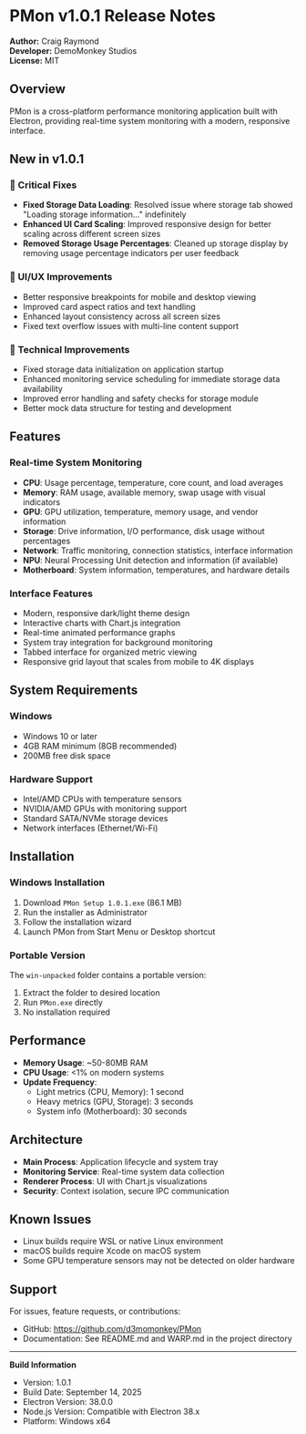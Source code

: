 # PMon v1.0.1 Release Notes

**Author:** Craig Raymond  
**Developer:** DemoMonkey Studios  
**License:** MIT

## Overview
PMon is a cross-platform performance monitoring application built with Electron, providing real-time system monitoring with a modern, responsive interface.

## New in v1.0.1

### 🔧 Critical Fixes
- **Fixed Storage Data Loading**: Resolved issue where storage tab showed "Loading storage information..." indefinitely
- **Enhanced UI Card Scaling**: Improved responsive design for better scaling across different screen sizes
- **Removed Storage Usage Percentages**: Cleaned up storage display by removing usage percentage indicators per user feedback

### 🎨 UI/UX Improvements
- Better responsive breakpoints for mobile and desktop viewing
- Improved card aspect ratios and text handling
- Enhanced layout consistency across all screen sizes
- Fixed text overflow issues with multi-line content support

### 🔧 Technical Improvements
- Fixed storage data initialization on application startup
- Enhanced monitoring service scheduling for immediate storage data availability
- Improved error handling and safety checks for storage module
- Better mock data structure for testing and development

## Features

### Real-time System Monitoring
- **CPU**: Usage percentage, temperature, core count, and load averages
- **Memory**: RAM usage, available memory, swap usage with visual indicators
- **GPU**: GPU utilization, temperature, memory usage, and vendor information
- **Storage**: Drive information, I/O performance, disk usage without percentages
- **Network**: Traffic monitoring, connection statistics, interface information
- **NPU**: Neural Processing Unit detection and information (if available)
- **Motherboard**: System information, temperatures, and hardware details

### Interface Features
- Modern, responsive dark/light theme design
- Interactive charts with Chart.js integration
- Real-time animated performance graphs
- System tray integration for background monitoring
- Tabbed interface for organized metric viewing
- Responsive grid layout that scales from mobile to 4K displays

## System Requirements

### Windows
- Windows 10 or later
- 4GB RAM minimum (8GB recommended)
- 200MB free disk space

### Hardware Support
- Intel/AMD CPUs with temperature sensors
- NVIDIA/AMD GPUs with monitoring support
- Standard SATA/NVMe storage devices
- Network interfaces (Ethernet/Wi-Fi)

## Installation

### Windows Installation
1. Download `PMon Setup 1.0.1.exe` (86.1 MB)
2. Run the installer as Administrator
3. Follow the installation wizard
4. Launch PMon from Start Menu or Desktop shortcut

### Portable Version
The `win-unpacked` folder contains a portable version:
1. Extract the folder to desired location
2. Run `PMon.exe` directly
3. No installation required

## Performance
- **Memory Usage**: ~50-80MB RAM
- **CPU Usage**: <1% on modern systems
- **Update Frequency**: 
  - Light metrics (CPU, Memory): 1 second
  - Heavy metrics (GPU, Storage): 3 seconds
  - System info (Motherboard): 30 seconds

## Architecture
- **Main Process**: Application lifecycle and system tray
- **Monitoring Service**: Real-time system data collection
- **Renderer Process**: UI with Chart.js visualizations
- **Security**: Context isolation, secure IPC communication

## Known Issues
- Linux builds require WSL or native Linux environment
- macOS builds require Xcode on macOS system
- Some GPU temperature sensors may not be detected on older hardware

## Support
For issues, feature requests, or contributions:
- GitHub: https://github.com/d3momonkey/PMon
- Documentation: See README.md and WARP.md in the project directory

---

**Build Information**
- Version: 1.0.1
- Build Date: September 14, 2025
- Electron Version: 38.0.0
- Node.js Version: Compatible with Electron 38.x
- Platform: Windows x64